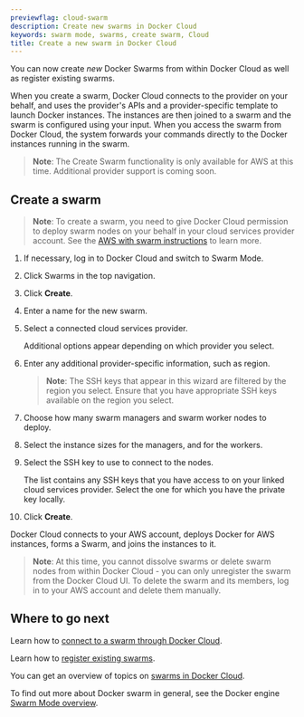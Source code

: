 ```yaml
---
previewflag: cloud-swarm
description: Create new swarms in Docker Cloud
keywords: swarm mode, swarms, create swarm, Cloud
title: Create a new swarm in Docker Cloud
---
```


You can now create _new_ Docker Swarms from within Docker Cloud as well as
register existing swarms.

When you create a swarm, Docker Cloud connects to the provider on your behalf,
and uses the provider's APIs and a provider-specific template to launch Docker
instances. The instances are then joined to a swarm and the swarm is configured
using your input. When you access the swarm from Docker Cloud, the system
forwards your commands directly to the Docker instances running in the swarm.

> **Note**: The Create Swarm functionality is only available for AWS at this time. Additional provider support is coming soon.

## Create a swarm

> **Note**: To create a swarm, you need to give Docker Cloud permission to deploy swarm nodes on your behalf in your cloud services provider account. See the [AWS with swarm instructions](link-aws-swarm.md) to learn more.

1. If necessary, log in to Docker Cloud and switch to Swarm Mode.
2. Click Swarms in the top navigation.
3. Click **Create**.
4. Enter a name for the new swarm.
5. Select a connected cloud services provider.

    Additional options appear depending on which provider you select.

6. Enter any additional provider-specific information, such as region.

    > **Note**: The SSH keys that appear in this wizard are filtered by the region you select. Ensure that you have appropriate SSH keys available on the region you select.

7. Choose how many swarm managers and swarm worker nodes to deploy.
8. Select the instance sizes for the managers, and for the workers.
9. Select the SSH key to use to connect to the nodes.

    The list contains any SSH keys that you have access to on your linked cloud services provider. Select the one for which you have the private key locally.

10. Click **Create**.

Docker Cloud connects to your AWS account, deploys Docker for AWS instances, forms a Swarm, and joins the instances to it.

> **Note**: At this time, you cannot dissolve swarms or delete swarm nodes from within Docker Cloud - you can only unregister the swarm from the Docker Cloud UI. To delete the swarm and its members, log in to your AWS account and delete them manually.

## Where to go next

Learn how to [connect to a swarm through Docker Cloud](connect-to-swarm.md).

Learn how to [register existing swarms](register-swarms.md).

You can get an overview of topics on [swarms in Docker Cloud](index.md).

To find out more about Docker swarm in general, see the Docker engine
[Swarm Mode overview](/engine/swarm/).
